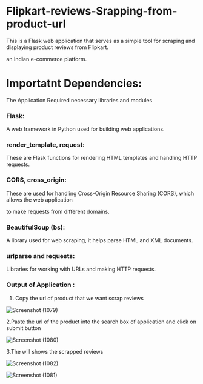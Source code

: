 # Flipkart-reviews-Srapping-from-product-url

This  is a Flask web application that serves as a simple tool for scraping and displaying product reviews from Flipkart.

an Indian e-commerce platform.

# Importatnt Dependencies:

The Application Required necessary libraries and modules

### Flask: 

A web framework in Python used for building web applications.

### render_template, request: 

These are Flask functions for rendering HTML templates and handling HTTP requests.

### CORS, cross_origin: 

These are used for handling Cross-Origin Resource Sharing (CORS), which allows the web application

to make requests from different domains.

### BeautifulSoup (bs): 

A library used for web scraping, it helps parse HTML and XML documents.

### urlparse and requests: 

Libraries for working with URLs and making HTTP requests.



### Output of Application : 

1. Copy the url of product that we want scrap reviews


![Screenshot (1079)](https://github.com/vaibhav-423/Flipkart-reviews-from-product-url/assets/109592379/7db8575d-e358-4b01-b32d-56a0fa06beb3)






2.Paste the url of the product into the search box of application and click on submit button


![Screenshot (1080)](https://github.com/vaibhav-423/Flipkart-reviews-from-product-url/assets/109592379/96799964-2a99-452c-8114-a2c0dcddf492)





3.The will shows  the scrapped reviews 



![Screenshot (1082)](https://github.com/vaibhav-423/Flipkart-reviews-from-product-url/assets/109592379/ce763714-d083-4a67-b19c-ec55a6d4a647)





![Screenshot (1081)](https://github.com/vaibhav-423/Flipkart-reviews-from-product-url/assets/109592379/46a757dc-cd4d-443b-92c6-671e29aad0b6)




